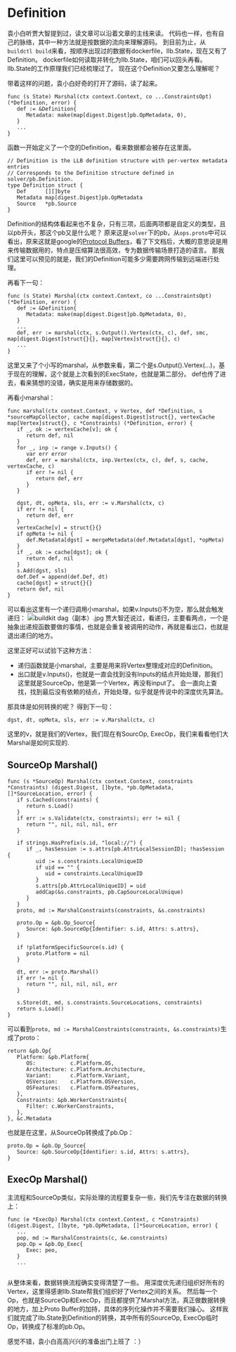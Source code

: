 # Definition

袁小白听贾大智提到过，读文章可以沿着文章的主线来读。
代码也一样，也有自己的脉络，其中一种方法就是按数据的流向来理解源码。
到目前为止，从`buildctl build`来看，按顺序出现过的数据有dockerfile，llb.State，现在又有了Definition。
dockerfile如何读取并转化为llb.State，咱们可以回头再看。
llb.State的工作原理我们已经梳理过了。
现在这个Definition又要怎么理解呢？

带着这样的问题，袁小白好奇的打开了源码，读了起来。
```golang
func (s State) Marshal(ctx context.Context, co ...ConstraintsOpt) (*Definition, error) {
   def := &Definition{
      Metadata: make(map[digest.Digest]pb.OpMetadata, 0),
   }
   ...
}
```
函数一开始定义了一个空的Definition，看来数据都会被存在这里面。

```golang
// Definition is the LLB definition structure with per-vertex metadata entries
// Corresponds to the Definition structure defined in solver/pb.Definition.
type Definition struct {
   Def      [][]byte
   Metadata map[digest.Digest]pb.OpMetadata
   Source   *pb.Source
}
```
Definition的结构体看起来也不复杂，只有三项，后面两项都是自定义的类型，且以pb开头，那这个pb又是什么呢？
原来这是`solver`下的pb，从`ops.proto`中可以看出，原来这就是google的[Protocol Buffers](https://developers.google.com/protocol-buffers/docs/proto3)，看了下文档后，大概的意思说是用来传输数据用的，特点是压缩算法很高效，专为数据传输场景打造的语言。
那我们这里可以预见的就是，我们的Definition可能多少需要跨网传输到远端进行处理。

再看下一句：
```golang
func (s State) Marshal(ctx context.Context, co ...ConstraintsOpt) (*Definition, error) {
   def := &Definition{
      Metadata: make(map[digest.Digest]pb.OpMetadata, 0),
   }
   ...
   def, err := marshal(ctx, s.Output().Vertex(ctx, c), def, smc, map[digest.Digest]struct{}{}, map[Vertex]struct{}{}, c)
   ...
}
```
这里又来了个小写的marshal，从参数来看，第二个是s.Output().Vertex(...)，基于现在的理解，这个就是上次看到的ExecState，也就是第二部分。
def也传了进去，看来猜想的没错，确实是用来存储数据的。

再看小marshal：
```golang
func marshal(ctx context.Context, v Vertex, def *Definition, s *sourceMapCollector, cache map[digest.Digest]struct{}, vertexCache map[Vertex]struct{}, c *Constraints) (*Definition, error) {
   if _, ok := vertexCache[v]; ok {
      return def, nil
   }
   for _, inp := range v.Inputs() {
      var err error
      def, err = marshal(ctx, inp.Vertex(ctx, c), def, s, cache, vertexCache, c)
      if err != nil {
         return def, err
      }
   }

   dgst, dt, opMeta, sls, err := v.Marshal(ctx, c)
   if err != nil {
      return def, err
   }
   vertexCache[v] = struct{}{}
   if opMeta != nil {
      def.Metadata[dgst] = mergeMetadata(def.Metadata[dgst], *opMeta)
   }
   if _, ok := cache[dgst]; ok {
      return def, nil
   }
   s.Add(dgst, sls)
   def.Def = append(def.Def, dt)
   cache[dgst] = struct{}{}
   return def, nil
}
```
可以看出这里有一个递归调用小marshal，如果v.Inputs()不为空，那么就会触发递归：
![buildkit dag（副本）.jpg](https://p6-juejin.byteimg.com/tos-cn-i-k3u1fbpfcp/a1c226e0b1d94fdba5194e63d8cabdd2~tplv-k3u1fbpfcp-watermark.image?)
贾大智还说过，看递归，主要看两点，一个是抽象出递规函数要做的事情，也就是会重复被调用的动作，再就是看出口，也就是退出递归的地方。

这里正好可以试验下这种方法：
- 递归函数就是小marshal，主要是用来将Vertex整理成对应的Definition。
- 出口就是v.Inputs()，也就是一直会找到没有Inputs的结点开始处理，那我们这里就是SourceOp，他是第一个Vertex，再没有input了。
会一直向上查找，找到最后没有依赖的结点，开始处理，似乎就是传说中的深度优先算法。

那具体是如何转换的呢？
得到下一句：
```golang
dgst, dt, opMeta, sls, err := v.Marshal(ctx, c)
```
这里的v，就是我们的Vertex，我们现在有SourcOp, ExecOp，我们来看看他们大Marshal是如何实现的.
## SourceOp Marshal()
```golang
func (s *SourceOp) Marshal(ctx context.Context, constraints *Constraints) (digest.Digest, []byte, *pb.OpMetadata, []*SourceLocation, error) {
   if s.Cached(constraints) {
      return s.Load()
   }
   if err := s.Validate(ctx, constraints); err != nil {
      return "", nil, nil, nil, err
   }

   if strings.HasPrefix(s.id, "local://") {
      if _, hasSession := s.attrs[pb.AttrLocalSessionID]; !hasSession {
         uid := s.constraints.LocalUniqueID
         if uid == "" {
            uid = constraints.LocalUniqueID
         }
         s.attrs[pb.AttrLocalUniqueID] = uid
         addCap(&s.constraints, pb.CapSourceLocalUnique)
      }
   }
   proto, md := MarshalConstraints(constraints, &s.constraints)

   proto.Op = &pb.Op_Source{
      Source: &pb.SourceOp{Identifier: s.id, Attrs: s.attrs},
   }

   if !platformSpecificSource(s.id) {
      proto.Platform = nil
   }

   dt, err := proto.Marshal()
   if err != nil {
      return "", nil, nil, nil, err
   }

   s.Store(dt, md, s.constraints.SourceLocations, constraints)
   return s.Load()
}
```
可以看到`proto, md := MarshalConstraints(constraints, &s.constraints)`生成了proto：
```golang
return &pb.Op{
   Platform: &pb.Platform{
      OS:           c.Platform.OS,
      Architecture: c.Platform.Architecture,
      Variant:      c.Platform.Variant,
      OSVersion:    c.Platform.OSVersion,
      OSFeatures:   c.Platform.OSFeatures,
   },
   Constraints: &pb.WorkerConstraints{
      Filter: c.WorkerConstraints,
   },
}, &c.Metadata
```
也就是在这里，从SourceOp转换成了pb.Op：
```golang
proto.Op = &pb.Op_Source{
   Source: &pb.SourceOp{Identifier: s.id, Attrs: s.attrs},
}
```

## ExecOp Marshal()
主流程和SourceOp类似，实际处理的流程要复杂一些，我们先专注在数据的转换上：
```golang
func (e *ExecOp) Marshal(ctx context.Context, c *Constraints) (digest.Digest, []byte, *pb.OpMetadata, []*SourceLocation, error) {
   ...
   pop, md := MarshalConstraints(c, &e.constraints)
   pop.Op = &pb.Op_Exec{
      Exec: peo,
   }
   ...
   
```
从整体来看，数据转换流程确实变得清楚了一些。
用深度优先递归组织好所有的Vertex，这里得感谢llb.State帮我们组织好了Vertex之间的关系。
然后每一个Op，也就是SourceOp和ExecOp，而且都提供了Marshal方法，真正做数据转换的地方，加上Proto Buffer的加持，具体的序列化操作并不需要我们操心。
这样我们就完成了llb.State到Definition的转换，其中所有的SourceOp, ExecOp临时Op，转换成了标准的pb.Op。

感觉不错，袁小白高高兴兴的准备出门上班了 ：）
